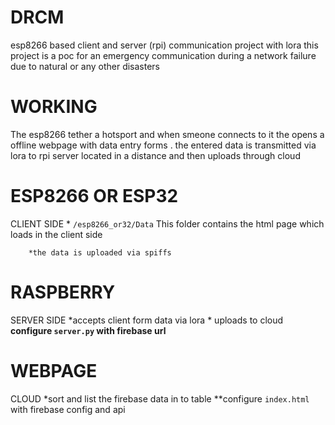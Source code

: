 # DRCM
esp8266 based client and server (rpi) communication project with lora
 this project is a poc for an emergency communication during a network failure due to natural or any other disasters 

 # WORKING
 
 The esp8266 tether a hotsport and when smeone connects to it the opens a offline webpage with data entry forms . the entered data is transmitted via lora to rpi server located in a distance and then uploads through cloud



# ESP8266 OR ESP32
   CLIENT SIDE
        * `/esp8266_or32/Data`
        This folder contains the html page which loads in the client side 
        
        *the data is uploaded via spiffs

# RASPBERRY
   SERVER SIDE
        *accepts client form data via lora 
        * uploads to cloud
        **configure `server.py` with firebase url**

#  WEBPAGE
   CLOUD
    *sort and list the firebase data in to table
    **configure `index.html` with firebase config and api
             
